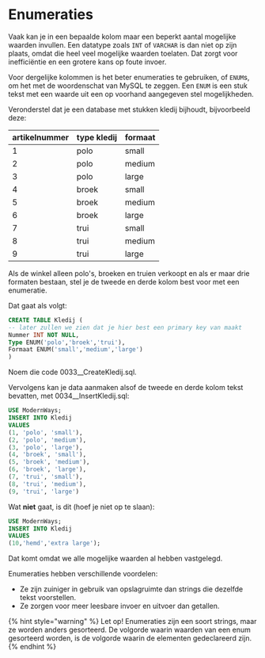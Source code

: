 # Enumeraties
Vaak kan je in een bepaalde kolom maar een beperkt aantal mogelijke waarden invullen. Een datatype zoals `INT` of `VARCHAR` is dan niet op zijn plaats, omdat die heel veel mogelijke waarden toelaten. Dat zorgt voor inefficiëntie en een grotere kans op foute invoer.

Voor dergelijke kolommen is het beter enumeraties te gebruiken, of `ENUM`s, om het met de woordenschat van MySQL te zeggen. Een `ENUM` is een stuk tekst met een waarde uit een op voorhand aangegeven stel mogelijkheden.

Veronderstel dat je een database met stukken kledij bijhoudt, bijvoorbeeld deze:

| artikelnummer | type kledij | formaat |
|---------------|-------------|---------|
| 1             | polo        | small   |
| 2             | polo        | medium  |
| 3             | polo        | large   |
| 4             | broek       | small   |
| 5             | broek       | medium  |
| 6             | broek       | large   |
| 7             | trui        | small   |
| 8             | trui        | medium  |
| 9             | trui        | large   |

Als de winkel alleen polo's, broeken en truien verkoopt en als er maar drie formaten bestaan, stel je de tweede en derde kolom best voor met een enumeratie.

Dat gaat als volgt:

```sql
CREATE TABLE Kledij (
-- later zullen we zien dat je hier best een primary key van maakt
Nummer INT NOT NULL,
Type ENUM('polo','broek','trui'),
Formaat ENUM('small','medium','large')
)
```

Noem die code 0033__CreateKledij.sql.

Vervolgens kan je data aanmaken alsof de tweede en derde kolom tekst bevatten, met 0034__InsertKledij.sql:

```sql
USE ModernWays;
INSERT INTO Kledij
VALUES
(1, 'polo', 'small'),
(2, 'polo', 'medium'),
(3, 'polo', 'large'),
(4, 'broek', 'small'),
(5, 'broek', 'medium'),
(6, 'broek', 'large'),
(7, 'trui', 'small'),
(8, 'trui', 'medium'),
(9, 'trui', 'large')
```

Wat **niet** gaat, is dit (hoef je niet op te slaan):
```sql
USE ModernWays;
INSERT INTO Kledij
VALUES
(10,'hemd','extra large');
```

Dat komt omdat we alle mogelijke waarden al hebben vastgelegd.

Enumeraties hebben verschillende voordelen:
* Ze zijn zuiniger in gebruik van opslagruimte dan strings die dezelfde tekst voorstellen.
* Ze zorgen voor meer leesbare invoer en uitvoer dan getallen.

{% hint style="warning" %}
Let op! Enumeraties zijn een soort strings, maar ze worden anders gesorteerd. De volgorde waarin waarden van een enum gesorteerd worden, is de volgorde waarin de elementen gedeclareerd zijn.
{% endhint %}

